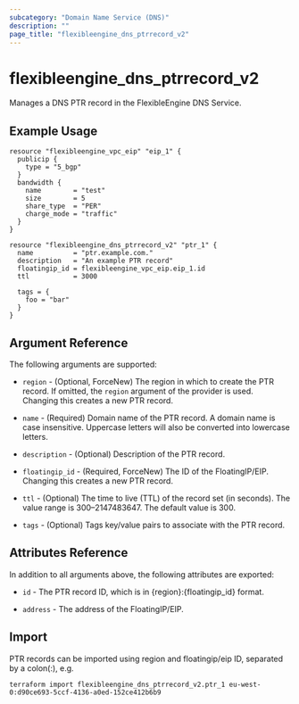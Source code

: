 ```yaml
---
subcategory: "Domain Name Service (DNS)"
description: ""
page_title: "flexibleengine_dns_ptrrecord_v2"
---
```


# flexibleengine_dns_ptrrecord_v2

Manages a DNS PTR record in the FlexibleEngine DNS Service.

## Example Usage

```hcl
resource "flexibleengine_vpc_eip" "eip_1" {
  publicip {
    type = "5_bgp"
  }
  bandwidth {
    name        = "test"
    size        = 5
    share_type  = "PER"
    charge_mode = "traffic"
  }
}

resource "flexibleengine_dns_ptrrecord_v2" "ptr_1" {
  name          = "ptr.example.com."
  description   = "An example PTR record"
  floatingip_id = flexibleengine_vpc_eip.eip_1.id
  ttl           = 3000

  tags = {
    foo = "bar"
  }
}
```

## Argument Reference

The following arguments are supported:

* `region` - (Optional, ForceNew) The region in which to create the PTR record.
    If omitted, the `region` argument of the provider is used.
    Changing this creates a new PTR record.

* `name` - (Required) Domain name of the PTR record. A domain name is case insensitive.
  Uppercase letters will also be converted into lowercase letters.

* `description` - (Optional) Description of the PTR record.

* `floatingip_id` - (Required, ForceNew) The ID of the FloatingIP/EIP.
  Changing this creates a new PTR record.

* `ttl` - (Optional) The time to live (TTL) of the record set (in seconds). The value
  range is 300–2147483647. The default value is 300.

* `tags` - (Optional) Tags key/value pairs to associate with the PTR record.

## Attributes Reference

In addition to all arguments above, the following attributes are exported:

* `id` -  The PTR record ID, which is in {region}:{floatingip_id} format.

* `address` - The address of the FloatingIP/EIP.

## Import

PTR records can be imported using region and floatingip/eip ID, separated by a colon(:), e.g.

```shell
terraform import flexibleengine_dns_ptrrecord_v2.ptr_1 eu-west-0:d90ce693-5ccf-4136-a0ed-152ce412b6b9
```
